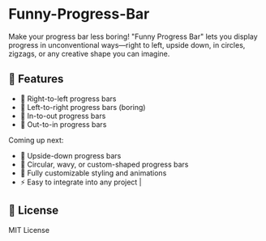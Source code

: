 # Funny-Progress-Bar

Make your progress bar less boring! "Funny Progress Bar" lets you display progress in unconventional ways—right to left, upside down, in circles, zigzags, or any creative shape you can imagine.

## 🚀 Features
- 🔄 Right-to-left progress bars
- 🔄 Left-to-right progress bars (boring)
- 🔄 In-to-out progress bars
- 🔄 Out-to-in progress bars

Coming up next:
- 🔼 Upside-down progress bars
- 🔵 Circular, wavy, or custom-shaped progress bars
- 🎨 Fully customizable styling and animations
- ⚡ Easy to integrate into any project
  |

## 📜 License
MIT License
